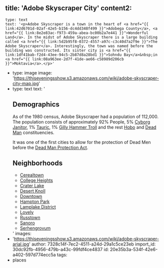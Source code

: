 title: 'Adobe Skyscraper City'
content2:
  -
    type: text
    text: '<p>Adobe Skyscraper is a town in the heart of <a href="{{ link:42d6701d-02af-42e5-b156-dc4dd348f499 }}">Adobega County</a>, <a href="{{ link:8e2e83ac-f973-459a-abea-bc00b2a7e441 }}">Wonderful Land</a>. In the midst of Adobe Skyscraper there is a large building called <a href="{{ link:5d2b95f8-0372-4557-a97c-c3c40d7a2f9e }}">The Adobe Skyscraper</a>. Interestingly, the town was named before the building was constructed. Its sister city is <a href="{{ link:1df41bab-f2d4-43ee-94c5-2b87d8a28bd1 }}">Sohndu Bay</a>&nbsp;in <a href="{{ link:08a963ee-2d7f-41de-ae66-c58989d206cb }}">Moktavia</a>.</p>'
  -
    type: image
    image: 'https://thiseveningsshow.s3.amazonaws.com/wiki/adobe-skyscraper-city-map.jpg'
  -
    type: text
    text: '<h2>Demographics</h2><p>As of the 1980 census, Adobe Skyscraper had a population of 112,000. The population consists of approximately 92% People, 5% <a href="{{ link:725cf543-72ec-4cb4-b17f-6770696bfa9c }}">Cyborg Janitor</a>, 1% <a href="{{ link:98009913-e60f-4c8d-86be-61ffcc7184d7 }}">Tauric</a>, 1% <a href="{{ link:eeb4e817-20eb-4048-b527-1ec1cf0d9279 }}">Gilly Hammer Troll</a>&nbsp;and the rest <a href="{{ link:27d626e1-a49e-4a12-8906-5b72fcd655ca }}">Hobo</a>&nbsp;and <a href="{{ link:417210d8-2c39-48eb-b704-5aa2e48ff88b }}">Dead Man</a>&nbsp;constituencies.</p><p>It was one of the first cities to allow for the protection of Dead Men before the <a href="{{ link:e1158a5f-3634-4ca0-92ad-36f52f900d3c }}">Dead Man Protection Act</a>.</p><h2>Neighborhoods</h2><ul><li><a href="{{ link:4ad9ed0b-15e3-4700-bcbd-f63e04e6ab10 }}">Cerealtown</a></li><li><a href="{{ link:0c593470-6170-4ba4-9579-7b3bea2d5ade }}">College Heights</a></li><li><a href="{{ link:5c7bfef2-6e90-4781-8f5b-f8b599f995d3 }}">Crater Lake</a></li><li><a href="{{ link:b6d60932-60d0-40b9-8c62-fd407418c3f9 }}">Desert Knoll</a></li><li><a href="{{ link:b0d27eca-b0bf-4b77-8ee7-cc79cc9a5697 }}">Downtown</a></li><li><a href="{{ link:dde90431-b9ef-498b-b2d8-5d97a1886609 }}">Hampton Park</a></li><li><a href="{{ link:9f3e63fc-e81b-4eb1-8796-1e940d1a2109 }}">Lamplake District</a></li><li><a href="{{ link:65bac99a-7143-41e0-8613-b4df1677e812 }}">Lovely</a></li><li><a href="{{ link:7e570ed1-b193-4f3e-bf14-714cc3ebe554 }}">Russtown</a></li><li><a href="{{ link:59040462-ef12-4409-8f8d-32fff7f0a6b0 }}">Sanoro</a></li><li><a href="{{ link:dafa51a6-23a2-4880-a182-d1ae77962f29 }}">Serhengrovum</a></li></ul>'
images:
  - 'https://thiseveningsshow.s3.amazonaws.com/wiki/adobe-skyscraper-arial.jpg'
author: 7328c14f-7ec2-4511-a24d-29a1c5ce23eb
import_id: 30dc92fb-4956-479b-a43c-99fdf4ce4837
id: 20e35b3a-534f-42e6-a402-597d774ecc5a
tags:
  - places
